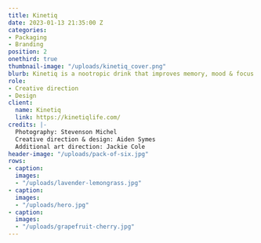 ```yaml
---
title: Kinetiq
date: 2023-01-13 21:35:00 Z
categories:
- Packaging
- Branding
position: 2
onethird: true
thumbnail-image: "/uploads/kinetiq_cover.png"
blurb: Kinetiq is a nootropic drink that improves memory, mood & focus.
role:
- Creative direction
- Design
client:
  name: Kinetiq
  link: https://kinetiqlife.com/
credits: |-
  Photography: Stevenson Michel
  Creative direction & design: Aiden Symes
  Additional art direction: Jackie Cole
header-image: "/uploads/pack-of-six.jpg"
rows:
- caption: 
  images:
  - "/uploads/lavender-lemongrass.jpg"
- caption: 
  images:
  - "/uploads/hero.jpg"
- caption: 
  images:
  - "/uploads/grapefruit-cherry.jpg"
---
```


